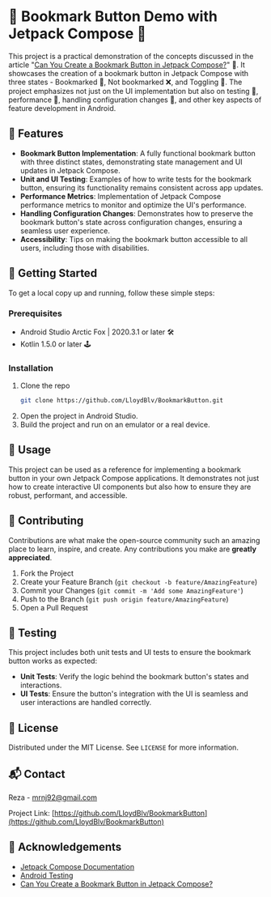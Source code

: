 
# 🌟 Bookmark Button Demo with Jetpack Compose 🌟

This project is a practical demonstration of the concepts discussed in the article "[Can You Create a Bookmark Button in Jetpack Compose?](https://medium.com/@mrnajafi/can-you-create-a-bookmark-button-in-jetpack-compose-c412b3f88824)" 📖. It showcases the creation of a bookmark button in Jetpack Compose with three states - Bookmarked 📌, Not bookmarked ❌, and Toggling 🔄. The project emphasizes not just on the UI implementation but also on testing 🧪, performance 🚀, handling configuration changes 🔄, and other key aspects of feature development in Android.

## 🎉 Features

- **Bookmark Button Implementation**: A fully functional bookmark button with three distinct states, demonstrating state management and UI updates in Jetpack Compose.
- **Unit and UI Testing**: Examples of how to write tests for the bookmark button, ensuring its functionality remains consistent across app updates.
- **Performance Metrics**: Implementation of Jetpack Compose performance metrics to monitor and optimize the UI's performance.
- **Handling Configuration Changes**: Demonstrates how to preserve the bookmark button's state across configuration changes, ensuring a seamless user experience.
- **Accessibility**: Tips on making the bookmark button accessible to all users, including those with disabilities.

## 🚀 Getting Started

To get a local copy up and running, follow these simple steps:

### Prerequisites

- Android Studio Arctic Fox | 2020.3.1 or later 🛠️
- Kotlin 1.5.0 or later 🕹️

### Installation

1. Clone the repo
   ```sh
   git clone https://github.com/LloydBlv/BookmarkButton.git
   ```
2. Open the project in Android Studio.
3. Build the project and run on an emulator or a real device.

## 📖 Usage

This project can be used as a reference for implementing a bookmark button in your own Jetpack Compose applications. It demonstrates not just how to create interactive UI components but also how to ensure they are robust, performant, and accessible.

## 🤝 Contributing

Contributions are what make the open-source community such an amazing place to learn, inspire, and create. Any contributions you make are **greatly appreciated**.

1. Fork the Project
2. Create your Feature Branch (`git checkout -b feature/AmazingFeature`)
3. Commit your Changes (`git commit -m 'Add some AmazingFeature'`)
4. Push to the Branch (`git push origin feature/AmazingFeature`)
5. Open a Pull Request

## 🧪 Testing

This project includes both unit tests and UI tests to ensure the bookmark button works as expected:

- **Unit Tests**: Verify the logic behind the bookmark button's states and interactions.
- **UI Tests**: Ensure the button's integration with the UI is seamless and user interactions are handled correctly.

## 📜 License

Distributed under the MIT License. See `LICENSE` for more information.

## 📬 Contact

Reza - mrnj92@gmail.com

Project Link: [https://github.com/LloydBlv/BookmarkButton](https://github.com/LloydBlv/BookmarkButton)

## 💖 Acknowledgements

- [Jetpack Compose Documentation](https://developer.android.com/jetpack/compose/documentation)
- [Android Testing](https://developer.android.com/training/testing/)
- [Can You Create a Bookmark Button in Jetpack Compose?](https://medium.com/@mrnajafi/can-you-create-a-bookmark-button-in-jetpack-compose-c412b3f88824)

